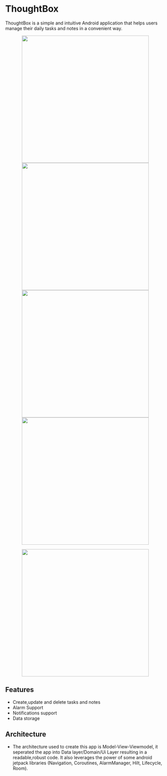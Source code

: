 # ThoughtBox
 ThoughtBox is a simple and intuitive Android application that helps users manage their daily tasks and notes in a convenient way. 
  
 <div>
 <p align="center">
  <img src="https://github.com/Riadh233/To-Do-List/assets/99191971/b2bf0c03-38a1-411d-8b3b-65b7c61ff50b" height="400" >
  <img src="https://github.com/Riadh233/To-Do-List/assets/99191971/a311a437-8474-433e-8414-0f1c702c69c8" height="400" >
  <img src="https://github.com/Riadh233/To-Do-List/assets/99191971/34efca7b-b67c-4548-ad22-fcec6ba7a586" height="400" >
  <img src="https://github.com/Riadh233/To-Do-List/assets/99191971/f5a262c9-19be-4528-b142-832bdfd584ad" height="400" >
 
 <div>
 <p align="center">
 <img src="https://github.com/Riadh233/To-Do-List/assets/99191971/ea4c7988-bd55-44ba-a999-c445fcda6cbe)" height="400" >


  </div>
  
  ## Features
   * Create,update and delete tasks and notes
   * Alarm Support
   * Notifications support
   * Data storage
   
   ## Architecture 
   * The architecture used to create this app is Model-View-Viewmodel, it seperated the app into Data 
    layer/Domain/Ui Layer resulting in a readable,robust code. It also leverages the power of some android jetpack 
    libraries (Navigation, Coroutines, AlarmManager, Hilt, Lifecycle, Room).

  
